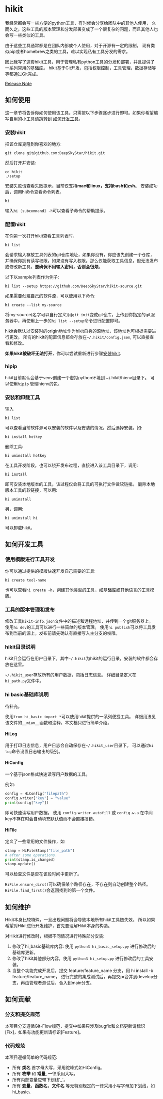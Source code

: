 # hikit
我经常都会写一些方便的python工具，有时候会分享给团队中的其他人使用，
久而久之，这些工具的版本管理和分发部署变成了一个很复杂的问题，而且其他人也会写一些类似的工具。

由于这些工具通常都是在团队内部或个人使用，对于开源有一定的限制，
现有类似pip或者homebrew之类的工具，难以实现私有工具分发的需求。

因此我写了这套hikit工具，用于管理私有python工具的分发和部署，并且提供了一系列常用的基础库。
hikit基于Git开发，包括权限控制，工具管理，数据存储等等都通过Git完成。

[Release Note](release-notes.md)

## 如何使用
这一章节将告诉你如何使用该工具，只需按以下步骤逐步进行即可。如果你希望编写自用的小工具请跳转到 [如何开发工具](#how_to_dev)。

### 安装hikit
把该仓库克隆到你喜欢的地方:

```shell
git clone git@github.com:DeepSkyStar/hikit.git
```

然后打开并安装:

```shell
cd hikit
./setup
```

安装失败请查看失败提示，目前仅支持**mac和linux，支持bash和zsh**。
安装成功后，调用hi命令查看命令列表。

```shell
hi
```

输入`hi [subcommand] -h`可以查看子命令的帮助提示。

### 配置hikit
在你第一次打开hikit查看工具列表时，

```shell
hi list
```

会请求输入存放工具列表的git仓库地址，如果你没有，你应该先创建一个仓库，并确保你拥有读写权限，如果没有写入权限，那么仅能获取工具信息，但无法发布或修改新工具。**要确保不用输入密码，否则会很烦**。

以下以sample列表作为例子:
```shell
hi list --setup https://github.com/DeepSkyStar/hikit-source.git
```

如果需要创建自己的软件源，可以使用以下命令:
```shell
hi create --list my-source
```

将my-source(名字可以自行定义)用`git init`变成git仓库，上传到你指定的git服务器中，再使用上一步的`hi list --setup`命令进行配置即可。

hikit会默认以安装时的origin地址作为hikit自身的源地址，该地址也可根据需要进行更改。
所有的hikit的配置信息都会存放在`~/.hikit/config.json`, 可以直接查看和修改。

**如果hikit被破坏无法打开**，你可以尝试重新进行步骤[安装hikit](#安装hikit).

### hipip
hikit目前默认会基于venv创建一个虚拟python环境到 ~/.hikit/hienv目录下。
可以使用`hipip` 管理hienv的包。

### 安装和卸载工具
输入

```shell
hi list
```

可以查看当前软件源可以安装的软件以及安装的情况，然后选择安装。如:

```shell
hi install hotkey
```

删除工具:

```shell
hi uninstall hotkey
```

在工具开发阶段，也可以绕开发布过程，直接进入该工具目录下，调用:

```shell
hi install
```

即可安装本地版本的工具，该过程仅会将工具的可执行文件做软链接。
删除本地版本工具的软链接，可以用:
```shell
hi uninstall
```

另，调用:

```shell
hi uninstall hi
```

可以卸载hikit。

## <a id="how_to_dev">如何开发工具</a>

### 使用模版进行工具开发
你可以通过提供的模版快速开发自己需要的工具:

```shell
hi create tool-name
```

也可以查看`hi create -h`，创建其他类型的工具，如基础库或其他语言的工具模版。

### 工具的版本管理和发布
修改工具`hikit-info.json`文件中的描述和远程地址，并传到一个git服务器上。
使用`hi dev`的工具可以进行一些简单的版本管理。
使用`hi publish`可以将工具发布到当前的源上。发布前请先确认有直接写入主分支的权限。

### hikit目录说明
hikit只会运行在用户目录下，其中`~/.hikit`为hikit的运行目录，安装的软件都会存放在这里。

`~/.hikit_user`存放所有的用户数据，包括日志信息。
详细目录定义在`hi_path.py`文件中。

### hi basic基础库说明
待补充。

使用`from hi_basic import *`可以使用hikit提供的一系列便捷工具。
详细用法见该文件的`__mian__`函数和注释。本文档只进行简单介绍。

#### HiLog
用于打印日志信息，用户日志会自动保存在`~/.hikit_user`目录下。
可以通过`hi log`命令设置日志输出的级别。

#### HiConfig
一个基于json格式快速读写用户数据的工具。

例如:
```python
config = HiConfig("filepath")
config.writer["key"] = "value"
print(config["key"])
```

即可快速读写用户数据。
使用 `config.writer.autofill` 或 `config.w.a` 在中间key不存在时会自动填充默认值而不会直接报错。

#### HiFile
定义了一些常用的文件操作，如

```python
stamp = HiFileStamp("file_path")
# after some operations.
print(stamp.is_changed)
stamp.update()
```

可以检查文件是否在该段时间中更新了。

`HiFile.ensure_dirs()`可以确保某个路径存在，不存在则自动创建整个路径。
`HiFile.find_first()`会返回找到的第一个文件。

## 如何维护
Hikit本身比较特殊，一旦出现问题将会导致本地所有hikit工具链失效。
所以如果希望对Hikit进行开发维护，首先要理解Hikit本身的构造。

对Hikit进行修改时，根据不同情况进行特殊部分安装:
1. 修改了hi_basic基础库内容: 使用 `python3 hi_basic_setup.py` 进行修改后的基础库更新。
2. 修改了hikit其他部分内容，使用 `python3 hi_setup.py` 进行修改后的工具安装。
3. 当整个功能完成开发后，提交 feature/feature_name 分支，用 hi install -b feature/feature_name，
进行完整的集成测试后，再提交pr合并到develop分支，再由管理者测试后，合入到main分支。

## 如何贡献

### 分支和提交规范
本项目分支遵循Git-Flow规范，提交中如果只涉及bugfix和文档更新请标识[Fix]，如果有功能更新请标识[Feature]。

### 代码规范

本项目遵循简单的代码规范: 

* 所有 **类名** 首字母大写，采用驼峰式如HiConfig。
* 所有 **枚举** 和 **常量**, 一律采用大写。
* 所有内部变量应带下划线'_'。
* 所有 **变量**，**函数名**，**文件名** 等无特别规定的一律采用小写字母加下划线，如 hi_basic。
